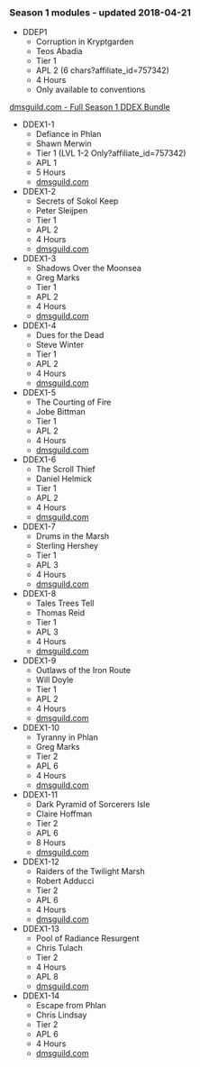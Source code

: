 ### Season 1 modules - updated 2018-04-21
* DDEP1
    * Corruption in Kryptgarden
    * Teos Abadia
    * Tier 1
    * APL 2 (6 chars?affiliate_id=757342)
    * 4 Hours
    * Only available to conventions

[dmsguild.com - Full Season 1 DDEX Bundle](http://www.dmsguild.com/product/170765/DDEX1-Tyranny-of-Dragons-Complete-Bundle-BUNDLE?affiliate_id=757342?affiliate_id=757342)

* DDEX1-1
    * Defiance in Phlan
    * Shawn Merwin
    * Tier 1 (LVL 1-2 Only?affiliate_id=757342)
    * APL 1
    * 5 Hours
    * [dmsguild.com](http://www.dmsguild.com/product/170384/DDEX101-Defiance-in-Phlan-5e?affiliate_id=757342)
* DDEX1-2
    * Secrets of Sokol Keep
    * Peter Sleijpen
    * Tier 1
    * APL 2
    * 4 Hours
    * [dmsguild.com](http://www.dmsguild.com/product/170405/DDEX102-Secrets-of-Sokol-Keep-5e?affiliate_id=757342)
* DDEX1-3
    * Shadows Over the Moonsea
    * Greg Marks
    * Tier 1
    * APL 2
    * 4 Hours
    * [dmsguild.com](http://www.dmsguild.com/product/170407/DDEX103-Shadows-of-the-Moonsea-5e?affiliate_id=757342)
* DDEX1-4
    * Dues for the Dead
    * Steve Winter
    * Tier 1
    * APL 2
    * 4 Hours
    * [dmsguild.com](http://www.dmsguild.com/product/170461/DDEX104-Dues-for-the-Dead-5e?affiliate_id=757342)
* DDEX1-5
    * The Courting of Fire
    * Jobe Bittman
    * Tier 1
    * APL 2
    * 4 Hours
    * [dmsguild.com](http://www.dmsguild.com/product/170462/DDEX105-The-Courting-of-Fire-5e?affiliate_id=757342)
* DDEX1-6
    * The Scroll Thief
    * Daniel Helmick
    * Tier 1
    * APL 2
    * 4 Hours
    * [dmsguild.com](http://www.dmsguild.com/product/170463/DDEX106-The-Scroll-Thief-5e?affiliate_id=757342)
* DDEX1-7
    * Drums in the Marsh
    * Sterling Hershey
    * Tier 1
    * APL 3
    * 4 Hours
    * [dmsguild.com](http://www.dmsguild.com/product/170465/DDEX107-Drums-in-the-Marsh-5e?affiliate_id=757342)
* DDEX1-8
    * Tales Trees Tell
    * Thomas Reid
    * Tier 1
    * APL 3
    * 4 Hours
    * [dmsguild.com](http://www.dmsguild.com/product/170466/DDEX108-Tales-Trees-Tell-5e?affiliate_id=757342)
* DDEX1-9
    * Outlaws of the Iron Route
    * Will Doyle
    * Tier 1
    * APL 2
    * 4 Hours
    * [dmsguild.com](http://www.dmsguild.com/product/170467/DDEX109-Outlaws-of-the-Iron-Route-5e?affiliate_id=757342)
* DDEX1-10
    * Tyranny in Phlan
    * Greg Marks
    * Tier 2
    * APL 6
    * 4 Hours
    * [dmsguild.com](http://www.dmsguild.com/product/170469/DDEX110-Tyranny-in-Phlan-5e?affiliate_id=757342)
* DDEX1-11
    * Dark Pyramid of Sorcerers Isle
    * Claire Hoffman
    * Tier 2
    * APL 6
    * 8 Hours
    * [dmsguild.com](http://www.dmsguild.com/product/170470/DDEX111-Dark-Pyramid-of-Sorcerers-Isle-5e?affiliate_id=757342)
* DDEX1-12
    * Raiders of the Twilight Marsh
    * Robert Adducci
    * Tier 2
    * APL 6
    * 4 Hours
    * [dmsguild.com](http://www.dmsguild.com/product/170471/DDEX112-Raiders-of-the-Twilight-Marsh-5e?affiliate_id=757342)
* DDEX1-13
    * Pool of Radiance Resurgent
    * Chris Tulach
    * Tier 2
    * 4 Hours
    * APL 8
    * [dmsguild.com](http://www.dmsguild.com/product/170472/DDEX113-Pool-of-Radiance-Resurgent-5e?affiliate_id=757342)
* DDEX1-14
    * Escape from Phlan
    * Chris Lindsay
    * Tier 2
    * APL 6
    * 4 Hours
    * [dmsguild.com](http://www.dmsguild.com/product/170474/DDEX114-Escape-from-Phlan-5e?affiliate_id=757342)
